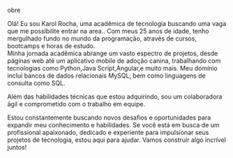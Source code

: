 obre

Olá! Eu sou Karol Rocha, uma acadêmica de tecnologia buscando uma vaga que me possibilite entrar na area.. Com meus 25 anos de idade, tenho mergulhado fundo no mundo da programação, através de cursos, bootcamps e horas de estudo.  
Minha jornada acadêmica abrange um vasto espectro de projetos, desde páginas web até um aplicativo mobile de adoção canina, trabalhando com tecnologias como Python,Java Script,Angular,e muito mais. Meu domínio inclui bancos de dados relacionais MySQL, bem como linguagens de consulta como SQL.


Além das habilidades técnicas que estou adquirindo, sou um colaboradora ágil e comprometido com o trabalho em equipe.

Estou constantemente buscando novos desafios e oportunidades para expandir meu conhecimento e habilidades. Se você está em busca de um profissional apaixonado, dedicado e experiente para impulsionar seus projetos de tecnologia, estou aqui para ajudar. Vamos construir algo incrível juntos!

